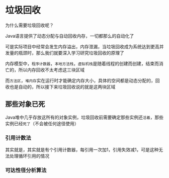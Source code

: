 # 垃圾回收
为什么需要垃圾回收呢？

Java语言提供了动态分配与自动回收内存，一切都那么的自动化了

可是实际项目中经常会发生内存溢出，内存泄漏，当垃圾回收成为系统达到更高并发量的瓶颈时，那么我们就要深入学习研究垃圾回收的原理了

内存模型中，`程序计数器`，`本地方法栈`，`虚拟机栈`是随着线程的创建而创建，结束而消亡的，所以内存回收不太考虑这三块区域

而`方法区`，`堆内存`实在运行时才能确定内存大小，具体的空间都是动态分配的，回收也是自动的，所以接下来垃圾回收说的就是这两块区域
## 那些对象已死
Java堆中几乎存放这所有的对象实例，垃圾回收前需要确定那些实例还`活着`，那些实例已经`死了`（不会被任何途径使用）
### 引用计数法
其实就是，其实就是有个引用计数器，每引用一次加1，引用失效减1，可是这种无法处理循环引用的情况
### 可达性径分析算法
